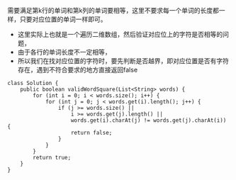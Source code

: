 需要满足第k行的单词和第k列的单词要相等，这里不要求每一个单词的长度都一样，只要对应位置的单词一样即可。
- 这里实际上也就是一个遍历二维数组，然后验证对应位上的字符是否相等的问题，
- 由于各行的单词长度不一定相等，
- 所以我们在找对应位置的字符时，要先判断是否越界，即对应位置是否有字符存在，遇到不符合要求的地方直接返回false
```
class Solution {
    public boolean validWordSquare(List<String> words) {
        for (int i = 0; i < words.size(); i++) {
            for (int j = 0; j < words.get(i).length(); j++) {
                if (j >= words.size() ||
                    i >= words.get(j).length() ||
                    words.get(i).charAt(j) != words.get(j).charAt(i)) {
                    return false;
                }
            }
        }
        return true;
    }
}
```
